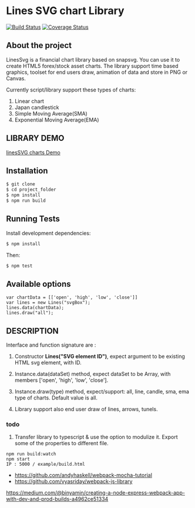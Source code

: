# Lines SVG chart Library

[![Build Status](https://travis-ci.org/bbvox/lines-svg.svg?branch=master)](https://travis-ci.org/bbvox/lines-svg)
[![Coverage Status](https://coveralls.io/repos/github/bbvox/lines-svg/badge.svg?branch=master)](https://coveralls.io/github/bbvox/lines-svg?branch=master)

## About the project

LinesSvg is a financial chart library based on snapsvg. You can use it to create HTML5 forex/stock asset charts. The library support time based graphics, toolset for end users draw, animation of data and store in PNG or Canvas.

Currently script/library support these types of charts:
 1. Linear chart
 2. Japan candlestick
 3. Simple Moving Average(SMA)
 4. Exponential Moving Average(EMA)

## LIBRARY DEMO

[linesSVG charts Demo](https://bbvox.github.io/lines-svg/example/)

## Installation

```bash
$ git clone
$ cd project_folder
$ npm install
$ npm run build
```

## Running Tests

Install development dependencies:

```bash
$ npm install
```

Then:

```bash
$ npm test
```

## Available options

```
var chartData = [['open', 'high', 'low', 'close']]
var lines = new Lines("svgBox");
lines.data(chartData);
lines.draw("all");
```

## DESCRIPTION

Interface and function signature are : 
1. Constructor <b>Lines("SVG element ID")</b>, expect argument to be existing HTML svg element, with ID.
2. Instance.data(dataSet) method, expect dataSet to be Array, with members ['open', 'high', 'low', 'close'].
3. Instance.draw(type) method, expect/support: all, line, candle, sma, ema type of charts. Default value is all.

4. Library support also end user draw of lines, arrows, tunels.

### todo

1. Transfer library to typescript & use the option to modulize it. Export some of the properties to different file. 
```
npm run build:watch
npm start
IP : 5000 / example/build.html
```
- https://github.com/andyhaskell/webpack-mocha-tutorial
- https://github.com/vyasriday/webpack-js-library

https://medium.com/@binyamin/creating-a-node-express-webpack-app-with-dev-and-prod-builds-a4962ce51334

